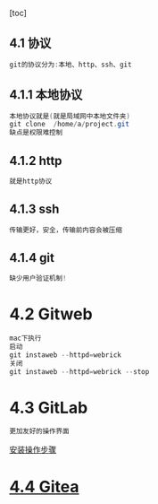[toc]
## 4.1 协议
```java
git的协议分为:本地、http、ssh、git
````
## 4.1.1 本地协议
```java
本地协议就是(就是局域网中本地文件夹)
git clone  /home/a/project.git
缺点是权限难控制
```
## 4.1.2 http
```java
就是http协议
```
## 4.1.3 ssh
```java
传输更好，安全，传输前内容会被压缩
```
## 4.1.4 git
```java
缺少用户验证机制!
```
# 4.2 Gitweb
```java
mac下执行
启动
git instaweb --httpd=webrick
关闭
git instaweb --httpd=webrick --stop
```
# 4.3 GitLab
```java
更加友好的操作界面

```
[安装操作步骤](https://about.gitlab.com/install/)

# [4.4 Gitea](https://gitea.io/zh-cn/)
